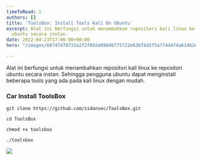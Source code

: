 ```yaml
---
timeToRead: 1
authors: []
title: 'ToolsBox: Install Tools Kali On Ubuntu'
excerpt: Alat ini berfungsi untuk menambahkan repositori kali linux ke repositori
  ubuntu secara instan.
date: 2022-04-23T17:00:00+00:00
hero: "/images/68747470733a2f2f692e696d6775722e636f6d2f5a774d4f4a61462e706e67.png"

---
```

Alat ini berfungsi untuk menambahkan repositori kali linux ke repositori ubuntu secara instan. Sehingga pengguna ubuntu dapat menginstall beberapa tools yang ada pada kali linux dengan mudah.

### Car Install ToolsBox

    git clone https://github.com/zidansec/ToolsBox.git
    
    cd ToolsBox
    
    chmod +x toolsbox
    
    ./toolsbox

![](/images/68747470733a2f2f692e696d6775722e636f6d2f634375565048352e706e67.png)
